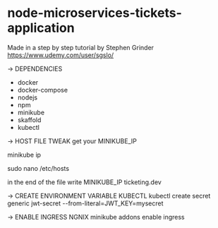 # node-microservices-tickets-application
Made in a step by step tutorial by Stephen Grinder https://www.udemy.com/user/sgslo/

-> DEPENDENCIES
- docker
- docker-compose
- nodejs
- npm
- minikube
- skaffold
- kubectl

-> HOST FILE TWEAK
get your MINIKUBE_IP

minikube ip

sudo nano /etc/hosts

in the end of the file write
MINIKUBE_IP ticketing.dev

-> CREATE ENVIRONMENT VARIABLE KUBECTL
kubectl create secret generic jwt-secret --from-literal=JWT_KEY=mysecret

-> ENABLE INGRESS NGNIX
minikube addons enable ingress